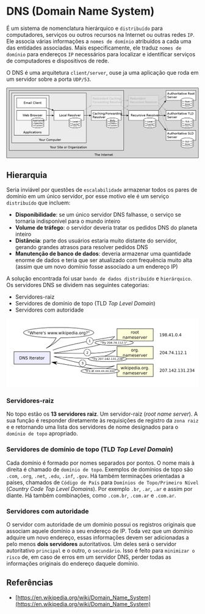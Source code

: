 # DNS (Domain Name System)

É um sistema de nomenclatura hierárquico e `distribuído` para computadores, serviços ou outros recursos na Internet ou outras redes `IP`. Ele associa várias informações a `nomes de domínio` atribuídos a cada uma das entidades associadas.
Mais especificamente, ele traduz `nomes de domínio` para endereços `IP` necessários para localizar e identificar serviços de computadores e dispositivos de rede.

O DNS é uma arquitetura `client/server`, ouse ja uma aplicação que roda em um servidor sobre a porta `UDP/53`.

![DNS Arquitetura](./img/image-1.png)

## Hierarquia

Seria inviável por questões de `escalabilidade` armazenar todos os pares de domínio em um único servidor, por esse motivo ele é um serviço `distribuído` que incluem:

- **Disponibilidade**: se um único servidor DNS falhasse, o serviço se tornaria indisponível para o mundo inteiro
- **Volume de tráfego**: o servidor deveria tratar os pedidos DNS do planeta inteiro
- **Distância**: parte dos usuários estaria muito distante do servidor, gerando grandes atrasos para resolver pedidos DNS
- **Manutenção de banco de dados**: deveria armazenar uma quantidade enorme de dados e teria que ser atualizado com frequência muito alta (assim que um novo domínio fosse associado a um endereço IP)

A solução encontrada foi usar `bando de dados distribuído` e `hierárquico`. Os servidores DNS se dividem nas seguintes categorias:

- Servidores-raiz
- Servidores de domínio de topo (TLD _Top Level Domain_)
- Servidores com autoridade

![Alt text](./img/image-2.png)

### Servidores-raiz

No topo estão os **13 servidores raiz**. Um servidor-raiz (_root name server_). A sua função é responder diretamente às requisições de registro da `zona raiz` e e retornando uma lista dos servidores de nome designados para o `domínio de topo` apropriado.

### Servidores de domínio de topo (TLD _Top Level Domain_)

Cada domínio é formado por nomes separados por pontos. O nome mais à direita é chamado de `domínio de topo`. Exemplos de domínios de topo são `.com`, `.org`, `.net`, `.edu`, `.inf`, `.gov`. Há também terminações orientadas a países, chamados de `Código de País` para `Domínios de Topo/Primeiro Nível` (_Country Code Top Level Domains_). Por exemplo `.br`, `.ar`, `.ar` e assim por diante. Há também combinações, como `.com.br`, `.com.ar` e `.com.ar`.

### Servidores com autoridade

O servidor com autoridade de um domínio possui os registros originais que associam aquele domínio a seu endereço de IP. Toda vez que um domínio adquire um novo endereço, essas informações devem ser adicionadas a pelo menos **dois servidores** autoritativos. Um deles será o servidor autoritativo `principal` e o outro, o `secundário`. Isso é feito para `minimizar o risco` de, em caso de erros em um servidor DNS, perder todas as informações originais do endereço daquele domínio.

## Referências

- [https://en.wikipedia.org/wiki/Domain_Name_System](https://en.wikipedia.org/wiki/Domain_Name_System)

<!-- ### Tópicos

- Dig
- Localhost
- C:\Windows\System32\Drivers\etc\hosts ou /etc/hosts
- CNAME
- A OU AAAA
- TXT
- MX

## DIG

Dig (Domain Information Groper) é uma linha de comando que **executa a pesquisa de DNS por consultas de nomes de servidores e mostra o resultado para você**

```powershell
choco install -y bind-toolsonly
``` -->
